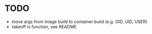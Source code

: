 # TODO
* move args from image build to container build (e.g. GID, UID, USER)
* takeoff is function, see README
